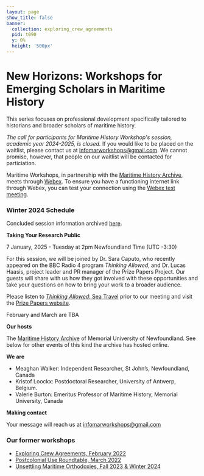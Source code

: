 ```yaml
---
layout: page
show_title: false
banner:
  collection: exploring_crew_agreements
  pid: t090
  y: 0%
  height: '500px'
---
```


# New Horizons: Workshops for Emerging Scholars in Maritime History

This series focuses on professional development specifically tailored to historians and broader scholars of maritime history.

_The call for participants for Maritime History Workshop's session, academic year 2024-2025, is closed._ If you would like to be placed on the waitlist, please contact us at [infomarworkshops@gmail.com](mailto:infomarworkshops@gmail.com). We cannot promise, however, that people on our waitlist will be contacted for particiation.

Maritime Workshops, in partnership with the [Maritime History Archive](https://mha.mun.ca/), meets through [Webex](https://www.webex.com/downloads.html). To ensure you have a functioning internet link through Webex, you can test your connection using the [Webex test meeting](https://www.webex.com/test-meeting.html).

### Winter 2024 Schedule

Concluded session information archived [here](https://maritimeworkshops.com/newhorizons/).

**Taking Your Research Public**

7 January, 2025 - Tuesday at 2pm Newfoundland Time (UTC -3:30)

For this session, we will be joined by Dr. Sara Caputo, who recently appeared on the BBC Radio 4 program _Thinking Allowed_, and Dr. Lucas Haasis, project leader and PR manager of the Prize Papers Project. Our guests will share with us how they got involved with these opportunities and take your questions on how to bring your work to a broader audience.

Please listen to [_Thinking Allowed_: Sea Travel](https://www.bbc.co.uk/programmes/m0023ydj) prior to our meeting and visit the [Prize Papers website](https://www.prizepapers.de/).

February and March are TBA

**Our hosts**

The [Maritime History Archive](https://mha.mun.ca/) of Memorial University of Newfoundland. See below for other events of this kind the archive has hosted online.

**We are**

- Meaghan Walker: Independent Researcher, St John’s, Newfoundland, Canada
- Kristof Loockx: Postdoctoral Researcher, University of Antwerp, Belgium.
- Valerie Burton: Emeritus Professor of Maritime History, Memorial University, Canada

**Making contact**

Your message will reach us at [infomarworkshops@gmail.com](mailto:infomarworkshops@gmail.com)

### Our former workshops

- [Exploring Crew Agreements, February 2022](https://crewagreementworkshop.github.io/exploring_crew_agreements/expcrewagreements)
- [Postcolonial Use Roundtable, March 2022](https://crewagreementworkshop.github.io/exploring_crew_agreements/postcolonial)
- [Unsettling Maritime Orthodoxies, Fall 2023 & Winter 2024](https://maritimeworkshops.com/orthodoxies/)
